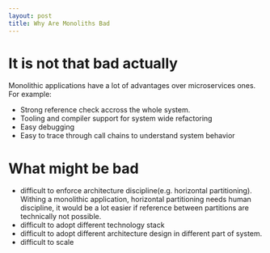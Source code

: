 ```yaml
---
layout: post
title: Why Are Monoliths Bad
---
```


# It is not that bad actually
Monolithic applications have a lot of advantages over microservices ones. For example:
 
- Strong reference check accross the whole system.   
- Tooling and compiler support for system wide refactoring
- Easy debugging 
- Easy to trace through call chains to understand system behavior

       
# What might be bad  
- difficult to enforce architecture discipline(e.g. horizontal partitioning). Withing a monolithic application, horizontal partitioning needs human discipline, it would be a lot easier if reference between partitions are technically not possible.
- difficult to adopt different technology stack
- difficult to adopt different architecture design in different part of system. 
- difficult to scale
